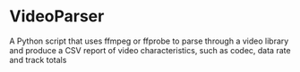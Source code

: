 # VideoParser
A Python script that uses ffmpeg or ffprobe to parse through a video library and produce a CSV report of video characteristics, such as codec, data rate and track totals
